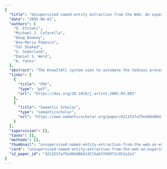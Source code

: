```yaml
---
{
  "title": "Unsupervised named-entity extraction from the Web: An experimental study",
  "date": "2005-06-01",
  "authors": [
    "O. Etzioni",
    "Michael J. Cafarella",
    "Doug Downey",
    "Ana-Maria Popescu",
    "Tal Shaked",
    "S. Soderland",
    "Daniel S. Weld",
    "A. Yates"
  ],
  "abstract": "The KnowItAll system aims to automate the tedious process of extracting large collections of facts (e.g., names of scientists or politicians) from the Web in an unsupervised, domain-independent, and scalable manner. The paper presents an overview of KnowItAll's novel architecture and design principles, emphasizing its distinctive ability to extract information without any hand-labeled training examples. In its first major run, KnowItAll extracted over 50,000 class instances, but suggested a challenge: How can we improve KnowItAll's recall and extraction rate without sacrificing precision? This paper presents three distinct ways to address this challenge and evaluates their performance. Pattern Learning learns domain-specific extraction rules, which enable additional extractions. Subclass Extraction automatically identifies sub-classes in order to boost recall (e.g., ''chemist'' and ''biologist'' are identified as sub-classes of ''scientist''). List Extraction locates lists of class instances, learns a ''wrapper'' for each list, and extracts elements of each list. Since each method bootstraps from KnowItAll's domain-independent methods, the methods also obviate hand-labeled training examples. The paper reports on experiments, focused on building lists of named entities, that measure the relative efficacy of each method and demonstrate their synergy. In concert, our methods gave KnowItAll a 4-fold to 8-fold increase in recall at precision of 0.90, and discovered over 10,000 cities missing from the Tipster Gazetteer.",
  "links": [
    {
      "title": "PDF",
      "type": "pdf",
      "url": "https://doi.org/10.1016/j.artint.2005.03.001"
    },
    {
      "title": "Semantic Scholar",
      "type": "semanticscholar",
      "url": "https://www.semanticscholar.org/paper/421151fa75e40dd86414215abf29d9f2c052a2e1"
    }
  ],
  "supervision": [],
  "tasks": [],
  "methods": [],
  "thumbnail": "unsupervised-named-entity-extraction-from-the-web-an-experimental-study-thumb.jpg",
  "card": "unsupervised-named-entity-extraction-from-the-web-an-experimental-study-card.jpg",
  "s2_paper_id": "421151fa75e40dd86414215abf29d9f2c052a2e1"
}
---
```


